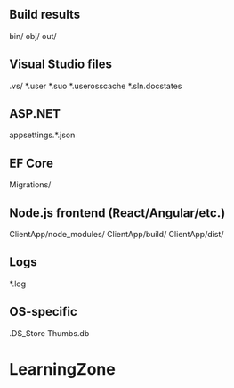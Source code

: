 ## Build results
bin/
obj/
out/

## Visual Studio files
.vs/
*.user
*.suo
*.userosscache
*.sln.docstates

## ASP.NET
appsettings.*.json

## EF Core
Migrations/

## Node.js frontend (React/Angular/etc.)
ClientApp/node_modules/
ClientApp/build/
ClientApp/dist/

## Logs
*.log

## OS-specific
.DS_Store
Thumbs.db
# LearningZone

